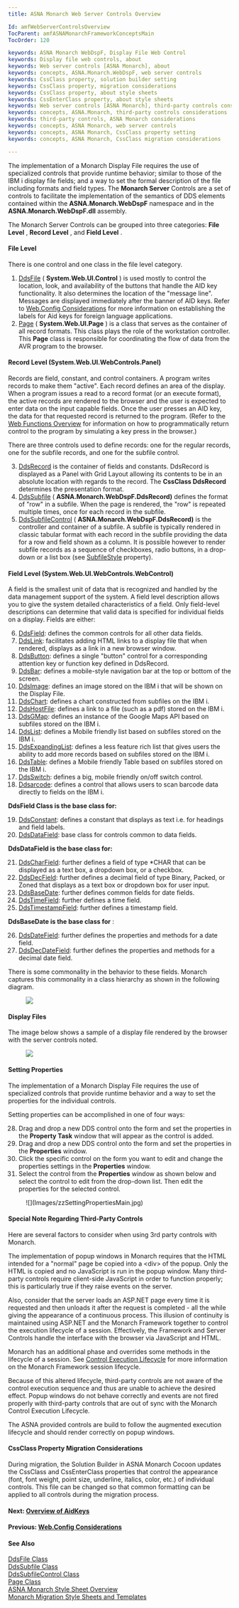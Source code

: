 ```yaml
---
title: ASNA Monarch Web Server Controls Overview

Id: amfWebServerControlsOverview
TocParent: amfASNAMonarchFrameworkConceptsMain
TocOrder: 120

keywords: ASNA Monarch WebDspF, Display File Web Control
keywords: Display file web controls, about
keywords: Web server controls [ASNA Monarch], about
keywords: concepts, ASNA.Monarch.WebDspF, web server controls
keywords: CssClass property, solution builder setting
keywords: CssClass property, migration considerations
keywords: CssClass property, about style sheets
keywords: CssEnterClass property, about style sheets
keywords: Web server controls [ASNA Monarch], third-party controls considerations
keywords: concepts, ASNA.Monarch, third-party controls considerations
keywords: third-party controls, ASNA Monarch considerations
keywords: concepts, ASNA Monarch, web server controls
keywords: concepts, ASNA Monarch, CssClass property setting
keywords: concepts, ASNA Monarch, CssClass migration considerations

---
```


The implementation of a Monarch Display File requires the use of specialized controls that provide runtime behavior; similar to those of the IBM i display file fields; and a way to set the formal description of the file including formats and field types. The **Monarch Server** Controls are a set of controls to facilitate the implementation of the semantics of DDS elements contained within the **ASNA.Monarch.WebDspF** namespace and in the **ASNA.Monarch.WebDspF.dll** assembly.

The Monarch Server Controls can be grouped into three categories: **File Level** , **Record Level** , and **Field Level** .

#### File Level
There is one control and one class in the file level category.

1. [DdsFile](amfDdsFileClass.html) ( **System.Web.UI.Control** ) is used mostly to control the location, look, and availability of the buttons that handle the AID key functionality. It also determines the location of the "message line". Messages are displayed immediately after the banner of AID keys. Refer to [ Web.Config Considerations](amfconWebConfigConsiderations.html) for more information on establishing the labels for Aid keys for foreign language applications.
2. [Page](amfPageClass.html) ( **System.Web.UI.Page** ) is a class that serves as the container of all record formats. This class plays the role of the workstation controller. This **Page** class is responsible for coordinating the flow of data from the AVR program to the browser.

#### Record Level (System.Web.UI.WebControls.Panel)
Records are field, constant, and control containers. A program writes records to make them "active". Each record defines an area of the display. When a program issues a read to a record format (or an execute format), the active records are rendered to the browser and the user is expected to enter data on the input capable fields. Once the user presses an AID key, the data for that requested record is returned to the program. (Refer to the [Web Functions Overview](amfFunctionsMainOverview.html) for information on how to programmatically return control to the program by simulating a key press in the browser.)

There are three controls used to define records: one for the regular records, one for the subfile records, and one for the subfile control.

3. [ DdsRecord](amfDdsRecordClass.html) is the container of fields and constants. DdsRecord is displayed as a Panel with Grid Layout allowing its contents to be in an absolute location with regards to the record. The **CssClass DdsRecord** determines the presentation format.
4. [ DdsSubfile](amfDdsSubfileClass.html) ( **ASNA.Monarch.WebDspF.DdsRecord)** defines the format of "row" in a subfile. When the page is rendered, the "row" is repeated multiple times, once for each record in the subfile.
5. [ DdsSubfileControl](amfddsSubfileControlClass.html) ( **ASNA.Monarch.WebDspF.DdsRecord)** is the controller and container of a subfile. A subfile is typically rendered in classic tabular format with each record in the subfile providing the data for a row and field shown as a column. It is possible however to render subfile records as a sequence of checkboxes, radio buttons, in a drop-down or a list box (see [ SubfileStyle](amfddsSubfileControlClassSubfileStyleProperty.html) property).

#### Field Level (System.Web.UI.WebControls.WebControl)
A field is the smallest unit of data that is recognized and handled by the data management support of the system. A field level description allows you to give the system detailed characteristics of a field. Only field-level descriptions can determine that valid data is specified for individual fields on a display. Fields are either:

6. [DdsField](amfDdsFieldClass.html):
        defines the common controls for all other data fields.
7. [DdsLink](amfDdsLinkClass.html): facilitates 
		  adding HTML links to a display file that when
        rendered, displays as a link in a new browser window.
8. [DdsButton](amfDdsButtonClass.html):
        defines a single "button" control for a corresponding
        attention key or function key defined in DdsRecord.
9. [DdsBar](amfDdsBarClass.html): defines a mobile-style navigation bar at the top or bottom of 
		  the screen.
10. [DdsImage](amfDdsImageClass.html): defines an image stored on the IBM i that will be shown on 
		  the Display File.
11. [DdsChart](amfDdsChartClass.html): 
		  defines a chart constructed from subfiles on the IBM i.
12. [DdsHostFile](amfDdsHostFileClass.html): defines a link to a file (such as a pdf) stored on the 
		  IBM i.
13. [DdsGMap](amfDdsGMapClass.html): defines an instance of the Google Maps API based on subfiles 
		  stored on the IBM i.
14. [DdsList](amfDdsListClass.html): defines a Mobile friendly list based on subfiles 
		  stored on the IBM i.
15. [DdsExpandingList](amfDdsExpandingListClass.html): defines a less feature rich list that gives users the ability to add more records based on subfiles 
		  stored on the IBM i.
16. [DdsTable](amfDdsTableClass.html): defines a Mobile friendly Table based on subfiles 
		  stored on the IBM i.
17. [DdsSwitch](amfDdsSwitchClass.html): defines a 
		 big, mobile friendly on/off switch control.
18. [Ddsarcode](amfDdsBarcodeClass.html): defines a 
		 control that allows users to scan barcode data directly to fields on the IBM i.

**DdsField Class is the base class for:** 

19. [
        DdsConstant](amfDdsConstantClass.html): defines a constant that displays as text
        i.e. for headings and field labels.
20. [
        DdsDataField](amfDdsDataFieldClass.html): base class for controls common to data
        fields.

**DdsDataField is the base class for:** 

21. [
        DdsCharField](amfDdsCharFieldClass.html): further defines a field of type *CHAR
        that can be displayed as a text box, a dropdown box, or a
        checkbox.
22. [
        DdsDecField](amfDdsDecFieldClass.html): further defines a decimal field of type
        Binary, Packed, or Zoned that displays as a text box or
        dropdown box for user input.
23. [
        DdsBaseDate](amfDdsBaseDateClass.html): further defines common fields for date
        fields.
24. [
        DdsTimeField](amfDdsTimeFieldClass.html): further defines a time field.
25. [
        DdsTimestampField](amfDdsTimeStampFieldClass.html): further defines a timestamp
        field.

**DdsBaseDate is the base class for** :

26. [
        DdsDateField](amfDdsDateFieldClass.html): further defines the properties and
        methods for a date field.
27. [
        DdsDecDateField](amfDdsDecDateFieldClass.html): further defines the properties and
        methods for a decimal date field.

There is some commonality in the behavior to these fields. Monarch captures this commonality in a class hierarchy as shown in the following diagram.
<dl><dd>
        <img id="IMG1" src="Images/zzFieldHierarchy1.jpg" />
      </dd></dl>

#### Display Files
The image below shows a sample of a display file rendered by the browser with the server controls noted.
<dl><dd>
        <img id="IMG2" src="Images/ServerControls.JPG" />
    </dd></dl>

#### Setting Properties
The implementation of a Monarch Display File requires the use of specialized controls that provide runtime behavior and a way to set the properties for the individual controls.

Setting properties can be accomplished in one of four ways:

28. Drag and drop a new DDS control onto the form and
        set the properties in the 
 **Property Task**  window that will appear as the control is
        added.
29. Drag and drop a new DDS control onto the form and
        set the properties in the 
 **Properties**  window.
30. Click the specific control on the form you want to edit
        and change the properties settings in the 
 **Properties**  window.
31. Select the control from the 
 **Properties**  window as shown below and select
        the control to edit from the drop-down list. Then edit the
        properties for the selected control.

<dl><dd>
        ![](Images/zzSettingPropertiesMain.jpg)
 </dd></dl>

#### Special Note Regarding Third-Party Controls
Here are several factors to consider when using 3rd party controls with Monarch. 

The implementation of popup windows in Monarch requires that the HTML intended for a "normal" page be copied into a &lt;div&gt; of the popup. Only the HTML is copied and no JavaScript is run in the popup window. Many third-party controls require client-side JavaScript in order to function properly; this is particularly true if they raise events on the server.

Also, consider that the server loads an ASP.NET page every time it is requested and then unloads it after the request is completed - all the while giving the appearance of a continuous process. This illusion of continuity is maintained using ASP.NET and the Monarch Framework together to control the execution lifecycle of a session. Effectively, the Framework and Server Controls handle the interface with the browser via JavaScript and HTML.

Monarch has an additional phase and overrides some methods in the lifecycle of a session. See [ Control Execution Lifecycle](amfconControlExecutionLifecycle.html) for more information on the Monarch Framework session lifecycle.

Because of this altered lifecycle, third-party controls are not aware of the control execution sequence and thus are unable to achieve the desired effect. Popup windows do not behave correctly and events are not fired properly with third-party controls that are out of sync with the Monarch Control Execution Lifecycle.

The ASNA provided controls are build to follow the augmented execution lifecycle and should render correctly on popup windows.

#### CssClass Property Migration Considerations
During migration, the Solution Builder in ASNA Monarch Cocoon updates the CssClass and CssEnterClass properties that control the appearance (font, font weight, point size, underline, italics, color, etc.) of individual controls. This file can be changed so that common formatting can be applied to all controls during the migration process. 

#### Next: [Overview of AidKeys](amfconOverviewofAidKeys.html)

#### Previous: [Web.Config Considerations](amfconWebConfigConsiderations.html)

#### See Also
[DdsFile Class](amfDdsFileClass.html)<br />[DdsSubfile Class](amfDdsSubfileClass.html)<br />[ DdsSubfileControl Class](amfddsSubfileControlClass.html)<br />[Page Class](amfPageClass.html)<br /> [ASNA Monarch Style Sheet Overview](amfConDisplayFilesStyleSheets.html)<br /> [Monarch Migration Style Sheets and Templates](amfMoreAboutStyleSheets.html) 
